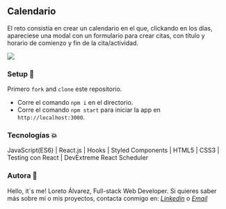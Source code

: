 ## Calendario

El reto consistía en crear un calendario en el que, clickando en los días, apareciese una modal con un formulario para crear citas, con título y horario de comienzo y fin de la cita/actividad. 



<img src="https://res.cloudinary.com/loretoavoces/image/upload/v1611597279/fotos-navidad/Captura_de_pantalla_de_2021-01-25_18-40-52_jku2j4.png"></img>


### Setup :rocket:

Primero `fork` and `clone` este repositorio.

- Corre el comando `npm i` en el directorio.
- Corre el comando `npm start` para iniciar la app en `http://localhost:3000`. 

### Tecnologías :boom:

JavaScript(ES6) | React.js | Hooks | Styled Components | HTML5 | CSS3 | Testing con React | DevExtreme React Scheduler

### Autora :woman: 
Hello, it´s me! Loreto Álvarez, Full-stack Web Developer. Si quieres saber más sobre mí o mis proyectos, contacta conmigo en:
<i><a href="https://www.linkedin.com/in/loreto-alvarez-voces/">Linkedin</a></i> o <i><a href = "mailto: loretoavoces@gmail.com">Email</a></i> <br />
